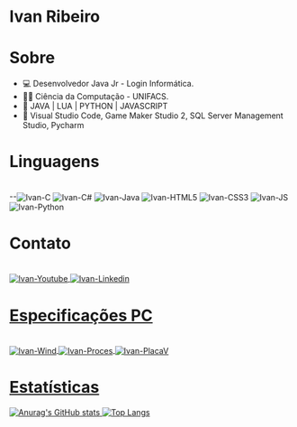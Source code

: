 # Ivan Ribeiro

# Sobre
- 💻 Desenvolvedor Java Jr - Login Informática. 
- 👨‍🎓 Ciência da Computação - UNIFACS.
- 📕 JAVA | LUA | PYTHON | JAVASCRIPT
- 🔧 Visual Studio Code, Game Maker Studio 2, SQL Server Management Studio, Pycharm

# Linguagens 
<div>
<div style="display: inline_block"><br>
  --<img align="center" alt="Ivan-C" src="https://img.shields.io/badge/C-00599C?style=for-the-badge&logo=c&logoColor=white">
  <img align="center" alt="Ivan-C#" src="https://img.shields.io/badge/C%23-239120?style=for-the-badge&logo=c-sharp&logoColor=white">
  <img align="center" alt="Ivan-Java" src="https://img.shields.io/badge/Java-ED8B00?style=for-the-badge&logo=java&logoColor=white">
  <img align="center" alt="Ivan-HTML5" src="https://img.shields.io/badge/HTML5-E34F26?style=for-the-badge&logo=html5&logoColor=white">
  <img align="center" alt="Ivan-CSS3" src="https://img.shields.io/badge/CSS3-1572B6?style=for-the-badge&logo=css3&logoColor=white">
  <img align="center" alt="Ivan-JS" src="https://img.shields.io/badge/JavaScript-323330?style=for-the-badge&logo=javascript&logoColor=F7DF1E">
  <img align="center" alt="Ivan-Python" src="https://img.shields.io/badge/Python-14354C?style=for-the-badge&logo=python&logoColor=white">
  
</div>

# Contato
<div>
<div style="display: inline_block"><br>
  <a href="https://www.youtube.com/channel/UC9i2Y5mJlcRowpdLhN-lNAA" target="blank"><img align="center" alt="Ivan-Youtube" src="https://img.shields.io/badge/YouTube-FF0000?style=for-the-badge&logo=youtube&logoColor=white">
  <a href="https://www.linkedin.com/in/ivan-ribeiro-0699b81bb/" target="blank"><img align="center" alt="Ivan-Linkedin" src="https://img.shields.io/badge/LinkedIn-0077B5?style=for-the-badge&logo=linkedin&logoColor=white">
</div>
    
# Especificações PC
<div>
<div style="display: inline_block"><br>
  <img align="center" alt="Ivan-Wind" src="https://img.shields.io/badge/Windows-0078D6?style=for-the-badge&logo=windows&logoColor=white">
  <img align="center" alt="Ivan-Proces" src="https://img.shields.io/badge/Intel-Core_i7_6th-0071C5?style=for-the-badge&logo=intel&logoColor=white">
  <img align="center" alt="Ivan-PlacaV" src="https://img.shields.io/badge/NVIDIA-RTX2060-76B900?style=for-the-badge&logo=nvidia&logoColor=white">
</div>

# Estatísticas

![Anurag's GitHub stats](https://github-readme-stats.vercel.app/api?username=ivanribeirotrc&count_private=true&show_icons=true&theme=radical)
![Top Langs](https://github-readme-stats.vercel.app/api/top-langs/?username=ivanribeirotrc&layout=compact&langs_count=8&theme=radical)




